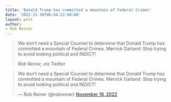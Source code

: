 ```yaml
---
title: 'Donald Trump has committed a mountain of Federal Crimes'
date: '2022-11-18T06:44:22-08:00'
layout: post
author:
- Rob Reiner
---
```


> We don’t need a Special Counsel to determine that Donald Trump has committed a mountain of Federal Crimes. Merrick Garland: Stop trying to avoid looking political and INDICT!
>
> <cite>Rob Reiner, via Twitter</cite>

<blockquote class="twitter-tweet"><p lang="en" dir="ltr">We don’t need a Special Counsel to determine that Donald Trump has committed a mountain of Federal Crimes. Merrick Garland: Stop trying to avoid looking political and INDICT!</p>&mdash; Rob Reiner (@robreiner) <a href="https://twitter.com/robreiner/status/1593682426529660929?ref_src=twsrc%5Etfw">November 18, 2022</a></blockquote> <script async src="https://platform.twitter.com/widgets.js" charset="utf-8"></script>
